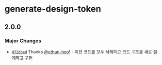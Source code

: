 # generate-design-token

## 2.0.0

### Major Changes

- [`d72dbed`](https://github.com/ethan-heo/generate-design-token/commit/d72dbed41b10080c5d4f0b8bc821e916d83f09cd) Thanks [@ethan-heo](https://github.com/ethan-heo)! - 이전 코드를 모두 삭제하고 코드 구조를 새로 설계하고 구현
